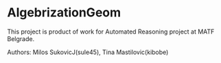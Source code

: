 # AlgebrizationGeom

This project is product of work for Automated Reasoning project at MATF Belgrade.

Authors: Milos SukovicJ(sule45), Tina Mastilovic(kibobe)
